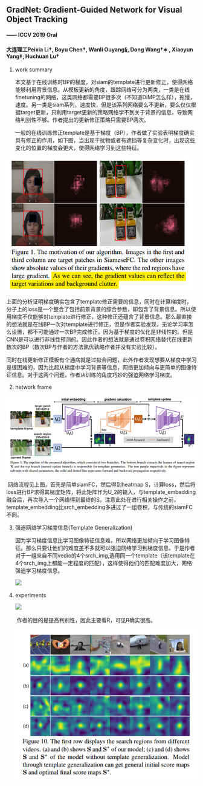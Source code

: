 ## GradNet: Gradient-Guided Network for Visual Object Tracking

####  —— ICCV 2019 Oral 

#### 大连理工Peixia Li†, Boyu Chen†, Wanli Ouyang§, Dong Wang†∗ , Xiaoyun Yang‡, Huchuan Lu†

1. work summary

   ​	本文基于在线训练时BP的梯度，对siam的template进行更新修正，使得网络能够利用背景信息。从模板更新的角度，跟踪网络可分为两类，一类是在线finetuning的网络，这类网络都需要BP很多次（不知道DiMP怎么样），拖慢，速度。另一类是siam系列，速度快，但是该系列网络要么不更新，要么仅仅根据target更新，只利用target更新的策略网络学不到关于背景的信息，导致网络判别性不够。作者提出的更新修正策略只需要BP两次。

   ​	一般的在线训练修正template是基于梯度（BP），作者做了实验表明梯度确实具有修正的作用，如下图，当出现干扰物或者有遮挡等复杂变化时，出现这些变化的位置的梯度会更大，使得网络学习到这些特征。

![](../image/gradnet1.png)

​		上面的分析证明梯度确实包含了template修正需要的信息，同时在计算梯度时，分子上的loss是一个整合了包括前景背景的综合参数，即包含了背景信息。所以使用梯度不仅能够对template进行修正，这种修正还蕴含了背景信息。那么最直接的想法就是在线BP一次对template进行修正，但是作者实验发现，无论学习率怎么设置，都不可能通过一次BP完成修正。因为基于梯度的优化是非线性的。但是CNN是可以进行非线性预测的。因此作者的想法就是通过卷积网络替代在线更新数次的BP（数次BP与作者的方法孰优孰略作者并没有实验比较）。

​		同时在线更新修正模板有个通病就是过拟合问题，此外作者发现想要从梯度中学习是很困难的，因为比起从梯度中学习背景等信息，网络更加倾向与更简单的图像特征信息。对于这两个问题，作者从训练的角度巧妙的强迫网络学习梯度。

2. network frame

![](../image/gradnet2.png)

​		网络流程见上图，首先是简单siamFC，然后得到heatmap S，计算loss，然后将loss进行BP求得其梯度矩阵，将此矩阵作为U_2的输入，与template_embedding融合后，再次导入一个网络得到最终的S。注意此处在进行相关操作之前，template_embedding比srch_embedding多进过了一组卷积，与传统的siamFC不同。

3. 强迫网络学习梯度信息(Template Generalization)

   ​	因为学习梯度信息比学习图像特征信息难，所以网络更加倾向于学习图像特征。那么只要让他们的难度差不多就可以强迫网络学习到梯度信息。于是作者对于一组来自不同vedio的4个srch_img,选用同一个template（该template在4个srch_img上都能一定程度的匹配），这样使得他们的匹配难度加大，网络强迫学习梯度信息。

   ![](./image/gradnet3.png)

4. experiments

   ![](../imagegradnet4.png)

   ​	作者的目的是提高判别性，因此主要看R，可见R确实很高。

   

   ![](../image/gradnet5.png)
